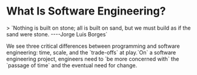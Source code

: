 # What Is Software Engineering?
<p> > `Nothing is built on stone; all is built on sand, but we must build as if the sand were stone. ----Jorge Luis Borges`</p>
We see three critical differences between programming and software engineering: time, scale, and the `trade-offs` at play.`On` a software engineering project, engineers need to `be more concerned with` the `passage of time` and the eventual need for change.
